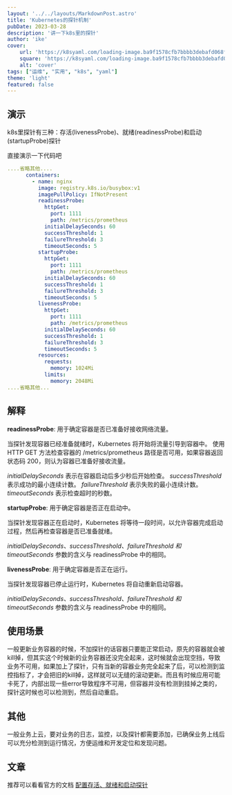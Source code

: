 ```yaml
---
layout: '../../layouts/MarkdownPost.astro'
title: 'Kubernetes的探针机制'
pubDate: 2023-03-28
description: '讲一下k8s里的探针'
author: 'ike'
cover:
    url: 'https://k8syaml.com/loading-image.ba9f1578cfb7bbbb3debafd068f27510.hashedasset.svg'
    square: 'https://k8syaml.com/loading-image.ba9f1578cfb7bbbb3debafd068f27510.hashedasset.svg'
    alt: 'cover'
tags: ["运维", "实用", "k8s", "yaml"]
theme: 'light'
featured: false
---
```


## 演示
k8s里探针有三种：存活(livenessProbe)、就绪(readinessProbe)和启动(startupProbe)探针

直接演示一下代码吧

```yaml
....省略其他....
      containers:
        - name: nginx
          image: registry.k8s.io/busybox:v1
          imagePullPolicy: IfNotPresent
          readinessProbe:
            httpGet:
              port: 1111
              path: /metrics/prometheus
            initialDelaySeconds: 60
            successThreshold: 1
            failureThreshold: 3
            timeoutSeconds: 5
          startupProbe:
            httpGet:
              port: 1111
              path: /metrics/prometheus
            initialDelaySeconds: 60
            successThreshold: 1
            failureThreshold: 3
            timeoutSeconds: 5
          livenessProbe:
            httpGet:
              port: 1111
              path: /metrics/prometheus
            initialDelaySeconds: 60
            successThreshold: 1
            failureThreshold: 3
            timeoutSeconds: 5
          resources:
            requests:
              memory: 1024Mi
            limits:
              memory: 2048Mi
....省略其他...
```
## 解释
**readinessProbe**: 用于确定容器是否已准备好接收网络流量。

当探针发现容器已经准备就绪时，Kubernetes 将开始将流量引导到容器中。
使用 HTTP GET 方法检查容器的 /metrics/prometheus 路径是否可用，如果容器返回状态码 200，则认为容器已准备好接收流量。 

*initialDelaySeconds* 表示在容器启动后多少秒后开始检查。
*successThreshold* 表示成功的最小连续计数。
*failureThreshold* 表示失败的最小连续计数。
*timeoutSeconds* 表示检查超时的秒数。

**startupProbe**: 用于确定容器是否正在启动中。

当探针发现容器正在启动时，Kubernetes 将等待一段时间，以允许容器完成启动过程，然后再检查容器是否已准备就绪。

*initialDelaySeconds、successThreshold、failureThreshold 和 timeoutSeconds* 参数的含义与 readinessProbe 中的相同。

**livenessProbe**: 用于确定容器是否正在运行。

当探针发现容器已停止运行时，Kubernetes 将自动重新启动容器。

*initialDelaySeconds、successThreshold、failureThreshold 和 timeoutSeconds* 参数的含义与 readinessProbe 中的相同。

## 使用场景
一般更新业务容器的时候，不加探针的话容器只要能正常启动，原先的容器就会被kill掉，但其实这个时候新的业务容器还没完全起来，这时候就会出现空挡，导致业务不可用，如果加上了探针，只有当新的容器业务完全起来了后，可以检测到监控指标了，才会把旧的kill掉，这样就可以无缝的滚动更新。而且有时候应用可能卡死了，内部出现一些error导致程序不可用，但容器并没有检测到挂掉之类的，探针这时候也可以检测到，然后自动重启。

## 其他
一般业务上云，要对业务的日志，监控，以及探针都需要添加，已确保业务上线后可以充分检测到运行情况，方便运维和开发定位和发现问题。


## 文章
推荐可以看看官方的文档
[配置存活、就绪和启动探针](https://kubernetes.io/zh-cn/docs/tasks/configure-pod-container/configure-liveness-readiness-startup-probes/)
